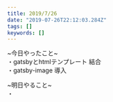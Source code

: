 ```yaml
---
title: 2019/7/26
date: "2019-07-26T22:12:03.284Z"
tags: []
keywords: []
---
```

~今日やったこと~\
・gatsbyとhtmlテンプレート 結合 \
・gatsby-image 導入


~明日やること~\
・